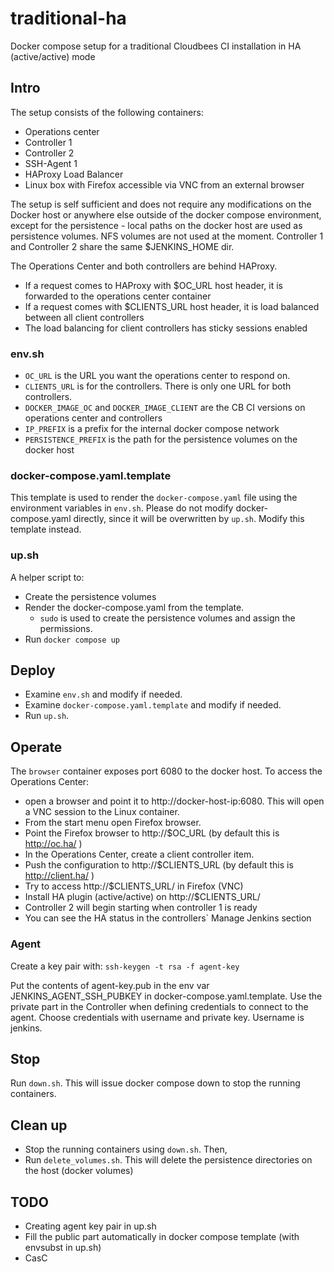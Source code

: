 # traditional-ha
Docker compose setup for a traditional Cloudbees CI installation in HA (active/active) mode

## Intro
The setup consists of the following containers:
- Operations center
- Controller 1
- Controller 2
- SSH-Agent 1
- HAProxy Load Balancer
- Linux box with Firefox accessible via VNC from an external browser

The setup is self sufficient and does not require any modifications on the Docker host or anywhere else outside of the docker compose environment, except for the persistence - local paths on the docker host are used as persistence volumes. NFS volumes are not used at the moment.
Controller 1 and Controller 2 share the same $JENKINS_HOME dir.

The Operations Center and both controllers are behind HAProxy. 
- If a request comes to HAProxy with $OC_URL host header, it is forwarded to the operations center container
- If a request comes with $CLIENTS_URL host header, it is load balanced between all client controllers
- The load balancing for client controllers has sticky sessions enabled

### env.sh
- `OC_URL` is the URL you want the operations center to respond on.
- `CLIENTS_URL` is for the controllers. There is only one URL for both controllers.
- `DOCKER_IMAGE_OC` and `DOCKER_IMAGE_CLIENT` are the CB CI versions on operations center and controllers
- `IP_PREFIX` is a prefix for the internal docker compose network
- `PERSISTENCE_PREFIX` is the path for the persistence volumes on the docker host

### docker-compose.yaml.template
This template is used to render the `docker-compose.yaml` file using the environment variables in `env.sh`. Please do not modify docker-compose.yaml directly, since it will be overwritten by `up.sh`. Modify this template instead.
  
### up.sh
A helper script to:
- Create the persistence volumes
- Render the docker-compose.yaml from the template.
  - `sudo` is used to create the persistence volumes and assign the permissions.
- Run `docker compose up`

## Deploy
- Examine `env.sh` and modify if needed.
- Examine `docker-compose.yaml.template` and modify if needed.
- Run `up.sh`.

## Operate
The `browser` container exposes port 6080 to the docker host. 
To access the Operations Center:
- open a browser and point it to http://docker-host-ip:6080. This will open a VNC session to the Linux container.
- From the start menu open Firefox browser.
- Point the Firefox browser to http://$OC_URL  (by default this is http://oc.ha/ )
- In the Operations Center, create a client controller item.
- Push the configuration to http://$CLIENTS_URL  (by default this is http://client.ha/ )
- Try to access http://$CLIENTS_URL/ in Firefox (VNC)
- Install HA plugin (active/active) on http://$CLIENTS_URL/
- Controller 2 will begin starting when controller 1 is ready
- You can see the HA status in the controllers` Manage Jenkins section

### Agent

Create a key pair with: `ssh-keygen -t rsa -f agent-key`

Put the contents of agent-key.pub in the env var JENKINS_AGENT_SSH_PUBKEY in docker-compose.yaml.template.
Use the private part in the Controller when defining credentials to connect to the agent.
Choose credentials with username and private key. Username is jenkins.

## Stop
Run `down.sh`. This will issue docker compose down to stop the running containers.

## Clean up
- Stop the running containers using `down.sh`. Then,
- Run `delete_volumes.sh`. This will delete the persistence directories on the host (docker volumes)
 


## TODO
- Creating agent key pair in up.sh
- Fill the public part automatically in docker compose template (with envsubst in up.sh)
- CasC
